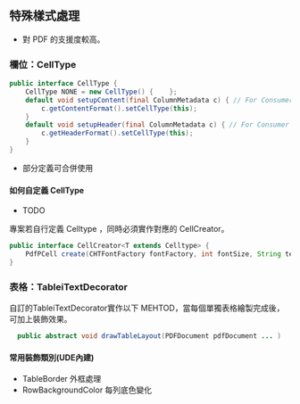 
## 特殊樣式處理

* 對 PDF 的支援度較高。

### 欄位：CellType

``` JAVA
public interface CellType {
    CellType NONE = new CellType() {    };
    default void setupContent(final ColumnMetadata c) { // For Consumer 串接
        c.getContentFormat().setCellType(this);
    }
    default void setupHeader(final ColumnMetadata c) { // For Consumer 串接
        c.getHeaderFormat().setCellType(this);
    }
}
```


* 部分定義可合併使用

#### 如何自定義 CellType

* TODO

專案若自行定義 Celltype ，同時必須實作對應的 CellCreator。

``` java 
public interface CellCreator<T extends Celltype> {
    PdfPCell create(CHTFontFactory fontFactory, int fontSize, String text, T cellType, Paragraph paragraph);
}
```


### 表格：TableiTextDecorator


自訂的TableiTextDecorator實作以下 MEHTOD，當每個單獨表格繪製完成後，可加上裝飾效果。

``` java
  public abstract void drawTableLayout(PDFDocument pdfDocument ... ) 
```

#### 常用裝飾類別(UDE內建)

* TableBorder 外框處理
* RowBackgroundColor 每列底色變化



